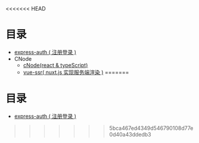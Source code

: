 <<<<<<< HEAD
# 目录
- [express-auth ( 注册登录 )](https://github.com/Senzz/side-project/tree/master/express-auth)
- CNode
  - [cNode(react & typeScript)](https://github.com/Senzz/side-project/tree/master/express-auth)
  - [vue-ssr( nuxt.js 实现服务端渲染 )](https://github.com/Senzz/side-project/tree/master/express-auth)
=======
# 目录
- [express-auth ( 注册登录 )](https://github.com/Senzz/side-project/tree/master/express-auth)
>>>>>>> 5bca467ed4349d546790108d77e0d40a43ddedb3
